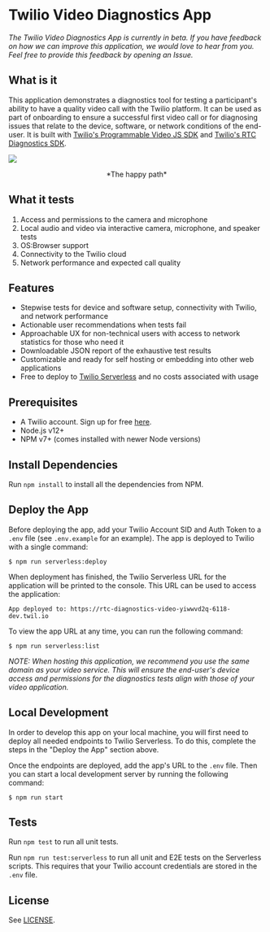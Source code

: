 # Twilio Video Diagnostics App
*The Twilio Video Diagnostics App is currently in beta. If you have feedback on how we can improve this application, we would love to hear from you. Feel free to provide this feedback by opening an Issue.*

## What is it
This application demonstrates a diagnostics tool for testing a participant's ability to have a quality video call with the Twilio platform. It can be used as part of onboarding to ensure a successful first video call or for diagnosing issues that relate to the device, software, or network conditions of the end-user. It is built with [Twilio's Programmable Video JS SDK](https://github.com/twilio/rtc-diagnostics) and [Twilio's RTC Diagnostics SDK](https://github.com/twilio/rtc-diagnostics). 

![](https://user-images.githubusercontent.com/11685703/131178895-a8995c2f-1fbd-451a-8949-2bfa4040b4f2.gif)
<center>*The happy path*</center>




## What it tests

1. Access and permissions to the camera and microphone 
2. Local audio and video via interactive camera, microphone, and speaker tests 
3. OS:Browser support
4. Connectivity to the Twilio cloud
5. Network performance and expected call quality

## Features 
- Stepwise tests for device and software setup, connectivity with Twilio, and network performance 
- Actionable user recommendations when tests fail
- Approachable UX for non-technical users with access to network statistics for those who need it
- Downloadable JSON report of the exhaustive test results
- Customizable and ready for self hosting or embedding into other web applications
- Free to deploy to [Twilio Serverless](https://www.twilio.com/docs/labs/serverless-toolkit) and no costs associated with usage 


## Prerequisites

- A Twilio account. Sign up for free [here](https://www.twilio.com/try-twilio). 
- Node.js v12+
- NPM v7+ (comes installed with newer Node versions)

## Install Dependencies
Run `npm install` to install all the dependencies from NPM. 

## Deploy the App
Before deploying the app, add your Twilio Account SID and Auth Token to a `.env` file (see `.env.example` for an example). The app is deployed to Twilio with a single command:
 
	$ npm run serverless:deploy

When deployment has finished, the Twilio Serverless URL for the application will be printed to the console. This URL can be used to access the application: 

	App deployed to: https://rtc-diagnostics-video-yiwwvd2q-6118-dev.twil.io

To view the app URL at any time, you can run the following command: 

	$ npm run serverless:list
	
*NOTE: When hosting this application, we recommend you use the same domain as your video service. This will ensure the end-user's device access and permissions for the diagnostics tests align with those of your video application.*

## Local Development
In order to develop this app on your local machine, you will first need to deploy all needed endpoints to Twilio Serverless. To do this, complete the steps in the "Deploy the App" section above.

Once the endpoints are deployed, add the app's URL to the `.env` file. Then you can start a local development server by running the following command:

	$ npm run start

## Tests
Run `npm test` to run all unit tests.

Run `npm run test:serverless` to run all unit and E2E tests on the Serverless scripts. This requires that your Twilio account credentials are stored in the `.env` file.

## License
See [LICENSE](LICENSE). 